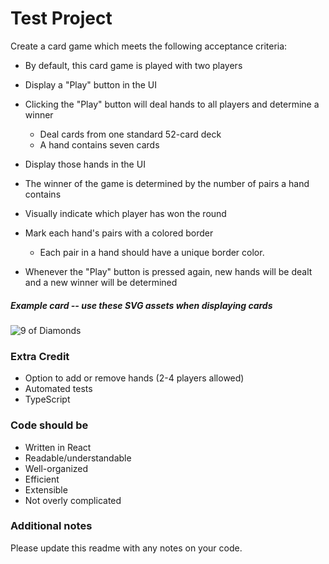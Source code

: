 # Test Project

Create a card game which meets the following acceptance criteria:

- By default, this card game is played with two players
- Display a "Play" button in the UI
- Clicking the "Play" button will deal hands to all players and determine a winner
    - Deal cards from one standard 52-card deck
    - A hand contains seven cards
- Display those hands in the UI
- The winner of the game is determined by the number of pairs a hand contains
- Visually indicate which player has won the round
- Mark each hand's pairs with a colored border
    - Each pair in a hand should have a unique border color.

- Whenever the "Play" button is pressed again, new hands will be dealt and a new winner will be determined

##### Example card -- use these SVG assets when displaying cards
<img src="http://h3h.net/images/cards/diamond_9.svg" alt="9 of Diamonds" />

### Extra Credit

- Option to add or remove hands (2-4 players allowed)
- Automated tests
- TypeScript


### Code should be
- Written in React
- Readable/understandable
- Well-organized
- Efficient
- Extensible
- Not overly complicated

### Additional notes
Please update this readme with any notes on your code.